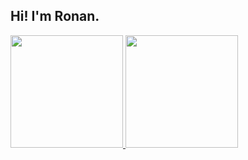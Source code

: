 <h2>Hi! I'm Ronan.</h2>

<div>
  <a href="https://github.com/roonank">
  <img height="180em" src="https://github-readme-stats.vercel.app/api?username=roonank&show_icons=true&theme=tokyonight"/>
  <img height="180em" src="https://github-readme-stats.vercel.app/api/top-langs/?username=roonank&layout=compact&theme=tokyonight"/>
</div>

<!-- GITHUB STATS LINK https://github.com/anuraghazra/github-readme-stats/blob/master/readme.md#deploy-on-your-own-vercel-instance -->
